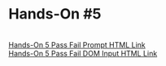 <h1>Hands-On #5</h1>
 <br>
<a href="https://nighthawk-real.github.io/cis-2013-programs/hands-on-5/passfail.html">Hands-On 5 Pass Fail Prompt HTML Link</a>
<br>
<a href="https://nighthawk-real.github.io/cis-2013-programs/hands-on-5/passfailDOM.html">Hands-On 5 Pass Fail DOM Input HTML Link</a>
<br>